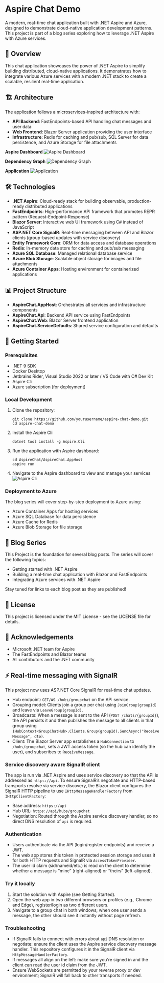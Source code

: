 # Aspire Chat Demo

A modern, real-time chat application built with .NET Aspire and Azure, designed to demonstrate cloud-native application development patterns. This project is part of a blog series exploring how to leverage .NET Aspire with Azure services.

## 🌟 Overview

This chat application showcases the power of .NET Aspire to simplify building distributed, cloud-native applications. It demonstrates how to integrate various Azure services with a modern .NET stack to create a scalable, resilient real-time application.

## 🏗️ Architecture

The application follows a microservices-inspired architecture with:

- **API Backend**: FastEndpoints-based API handling chat messages and user data
- **Web Frontend**: Blazor Server application providing the user interface
- **Infrastructure**: Redis for caching and pub/sub, SQL Server for data persistence, and Azure Storage for file attachments

**Aspire Dashboard**
![Aspire Dashboard](Images/dashboard.png)

**Dependency Graph**
![Dependency Graph](Images/dependency-chart.png)

**Application**
![Application](Images/app.png)

## 🛠️ Technologies

- **.NET Aspire**: Cloud-ready stack for building observable, production-ready distributed applications
- **FastEndpoints**: High-performance API framework that promotes REPR pattern (Request-Endpoint-Response)
- **Blazor Server**: Interactive web UI framework using C# instead of JavaScript
- **ASP.NET Core SignalR**: Real-time messaging between API and Blazor clients (group-based updates with service discovery)
- **Entity Framework Core**: ORM for data access and database operations
- **Redis**: In-memory data store for caching and pub/sub messaging
- **Azure SQL Database**: Managed relational database service
- **Azure Blob Storage**: Scalable object storage for images and file attachments
- **Azure Container Apps**: Hosting environment for containerized applications

## 📊 Project Structure

- **AspireChat.AppHost**: Orchestrates all services and infrastructure components
- **AspireChat.Api**: Backend API service using FastEndpoints
- **AspireChat.Web**: Blazor Server frontend application
- **AspireChat.ServiceDefaults**: Shared service configuration and defaults

## 🚀 Getting Started

### Prerequisites

- .NET 9 SDK
- Docker Desktop
- Jetbrains Rider, Visual Studio 2022 or later / VS Code with C# Dev Kit
- Aspire Cli
- Azure subscription (for deployment)

### Local Development

1. Clone the repository:
   ```
   git clone https://github.com/yourusername/aspire-chat-demo.git
   cd aspire-chat-demo
   ```

2. Install the Aspire Cli
   ```
   dotnet tool install -g Aspire.Cli
   ```
   
3. Run the application with Aspire dashboard:
   ```
   cd AspireChat/AspireChat.AppHost
   aspire run
   ```

4. Navigate to the Aspire dashboard to view and manage your services
![Aspire Cli](Images/aspire-cli.png)

### Deployment to Azure

The blog series will cover step-by-step deployment to Azure using:
- Azure Container Apps for hosting services
- Azure SQL Database for data persistence
- Azure Cache for Redis
- Azure Blob Storage for file storage

## 📝 Blog Series

This Project is the foundation for several blog posts.
The series will cover the following topics:
- Getting started with .NET Aspire
- Building a real-time chat application with Blazor and FastEndpoints
- Integrating Azure services with .NET Aspire

Stay tuned for links to each blog post as they are published!

## 📄 License

This project is licensed under the MIT License - see the LICENSE file for details.

## 🙏 Acknowledgements

- Microsoft .NET team for Aspire
- The FastEndpoints and Blazor teams
- All contributors and the .NET community


## ⚡ Real-time messaging with SignalR

This project now uses ASP.NET Core SignalR for real-time chat updates.

- Hub endpoint: `GET/WS /hubs/groupchat` on the API service.
- Grouping model: Clients join a group per chat using `JoinGroup(groupId)` and leave via `LeaveGroup(groupId)`.
- Broadcasts: When a message is sent to the API (`POST /chats/{groupId}`), the API persists it and then publishes the message to all clients in that group using `IHubContext<GroupChatHub>.Clients.Group(groupId).SendAsync("ReceiveMessage", dto)`.
- Client: The Blazor Server app establishes a `HubConnection` to `/hubs/groupchat`, sets a JWT access token (so the hub can identify the user), and subscribes to `ReceiveMessage`.

### Service discovery aware SignalR client
The app is run via .NET Aspire and uses service discovery so that the API is addressed as `https://api`. To ensure SignalR’s negotiate and HTTP-based transports resolve via service discovery, the Blazor client configures the SignalR HTTP pipeline to use `IHttpMessageHandlerFactory` from `IHttpClientFactory`:

- Base address: `https://api`
- Hub URL: `https://api/hubs/groupchat`
- Negotiation: Routed through the Aspire service discovery handler, so no direct DNS resolution of `api` is required.

### Authentication
- Users authenticate via the API (login/register endpoints) and receive a JWT.
- The web app stores this token in protected session storage and uses it for both HTTP requests and SignalR via `AccessTokenProvider`.
- The user id claim (sid/nameid/etc.) is read on the client to determine whether a message is “mine” (right-aligned) or “theirs” (left-aligned).

### Try it locally
1. Start the solution with Aspire (see Getting Started).
2. Open the web app in two different browsers or profiles (e.g., Chrome and Edge), register/login as two different users.
3. Navigate to a group chat in both windows; when one user sends a message, the other should see it instantly without page refresh.

### Troubleshooting
- If SignalR fails to connect with errors about `api` DNS resolution or negotiate: ensure the client uses the Aspire service discovery message handler. This repository configures it in the SignalR client via `HttpMessageHandlerFactory`.
- If messages all align on the left: make sure you’re signed in and the client can read the user id claim from the JWT.
- Ensure WebSockets are permitted by your reverse proxy or dev environment; SignalR will fall back to other transports if needed.
